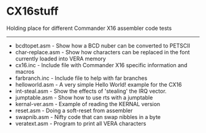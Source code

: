 # CX16stuff
Holding place for different Commander X16 assembler code tests
****
* bcdtopet.asm - Show how a BCD nuber can be converted to PETSCII
* char-replace.asm - Show how characters can be replaced in the font currently loaded into VERA memory
* cx16.inc - Include file with Commander X16 specific information and macros
* farbranch.inc - Include file to help with far branches
* helloworld.asm - A very simple Hello World! example for the CX16
* int-steal.asm - Show the effects of 'stealing' the IRQ vector.
* jumptable.asm - Show how to use rts with a jumptable
* kernal-ver.asm - Example of reading the KERNAL version
* reset.asm - Doing a soft-reset from assembler
* swapnib.asm - Nifty code that can swap nibbles in a byte
* veratext.asm - Program to print all VERA characters
